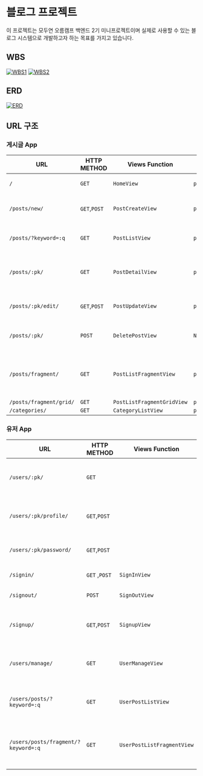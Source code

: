 # 블로그 프로젝트

이 프로젝트는 모두연 오름캠프 백엔드 2기 미니프로젝트이며 실제로 사용할 수 있는 블로그 시스템으로 개발하고자 하는 목표를 가지고 있습니다.

## WBS

[![WBS1](https://github.com/user-attachments/assets/c62ad0c2-2271-45e3-8faa-bf9f70d8b58a)](https://github.com/users/AlbertImKr/projects/5/views/2)
[![WBS2](https://github.com/user-attachments/assets/4041ec85-08dd-4279-a96e-aa1a86638f41)](https://github.com/users/AlbertImKr/projects/5/views/2)

## ERD

[![ERD](https://github.com/user-attachments/assets/151e6fce-1a4e-4eed-8073-bc6a55c186bf)](https://www.erdcloud.com/d/48L5ncfrCxRGcuixX)

## URL 구조

### 게시글 App

| URL                     | HTTP METHOD  | Views Function             | HTML File Name                      | Note         |
|-------------------------|--------------|----------------------------|-------------------------------------|--------------|
| `/`                     | `GET`        | `HomeView`                 | `post/index.html`                   | 홈화면          |
| `/posts/new/`           | `GET`,`POST` | `PostCreateView`           | `post/post_form.html`               | 게시글 생성       |
| `/posts/?keyword=:q`    | `GET`        | `PostListView`             | `post/post_list.html`               | 게시글 조회       |
| `/posts/:pk/`           | `GET`        | `PostDetailView`           | `post/post_detail.html`             | 게시글 개별 조회    |
| `/posts/:pk/edit/`      | `GET`,`POST` | `PostUpdateView`           | `post/post_update_form.html`        | 게시글 수정       |
| `/posts/:pk/`           | `POST`       | `DeletePostView`           | `NONE`                              | 게시글 삭제       |
| `/posts/fragment/`      | `GET`        | `PostListFragmentView`     | `post/post_list_fragment.html`      | 게시글 조회 조각 조회 |
| `/posts/fragment/grid/` | `GET`        | `PostListFragmentGridView` | `post/post_list_fragment_grid.html` |
| `/categories/`          | `GET`        | `CategoryListView`         | `post/category_list.html`           |

### 유저 App

| URL                                 | HTTP METHOD   | Views Function             | HTML File Name                 | Note         |
|-------------------------------------|---------------|----------------------------|--------------------------------|--------------|
| `/users/:pk/`                       | `GET`         |                            |                                | 유저 개인 페이지    |
| `/users/:pk/profile/`               | `GET`,`POST`  |                            |                                | 유저 프로필 수정    |
| `/users/:pk/password/`              | `GET`,`POST`  |                            |                                | 유저 비밀번호      |
| `/signin/`                          | `GET` ,`POST` | `SignInView`               | `user/signin.html`             | 로그인          |
| `/signout/`                         | `POST`        | `SignOutView`              | `NONE`                         | 로그아웃         |
| `/signup/`                          | `GET`,`POST`  | `SignupView`               | `user/signup.html`             | 회원가입 페이지     |
| `/users/manage/`                    | `GET`         | `UserManageView`           | `user/manage.html`             | 유저 관리페이지     |
| `/users/posts/?keyword=:q`          | `GET`         | `UserPostListView`         | `user/posts.html`              | 유저 개시글 조회    |
| `/users/posts/fragment/?keyword=:q` | `GET`         | `UserPostListFragmentView` | `user/post_list_fragment.html` | 유저 개시글 조각 조회 |







